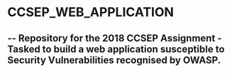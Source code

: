 # **CCSEP_WEB_APPLICATION**
--
**Repository for the 2018 CCSEP Assignment - Tasked to build a web application susceptible to Security Vulnerabilities recognised by OWASP.**
--
